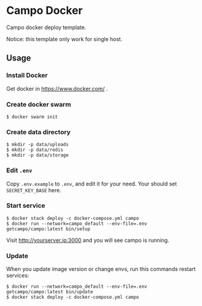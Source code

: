# Campo Docker

Campo docker deploy template.

Notice: this template only work for single host.

## Usage

### Install Docker

Get docker in https://www.docker.com/ .

### Create docker swarm

```
$ docker swarm init
```

### Create data directory

```
$ mkdir -p data/uploads
$ mkdir -p data/redis
$ mkdir -p data/storage
```

### Edit `.env`

Copy `.env.example` to `.env`, and edit it for your need. Your should set `SECRET_KEY_BASE` here.

### Start service

```
$ docker stack deploy -c docker-compose.yml campo
$ docker run --network=campo_default --env-file=.env getcampo/campo:latest bin/setup
```

Visit http://yourserver.ip:3000 and you will see campo is running.

### Update

When you update image version or change envs, run this commands restart services:

```
$ docker run --network=campo_default --env-file=.env getcampo/campo:latest bin/update
$ docker stack deploy -c docker-compose.yml campo
```
